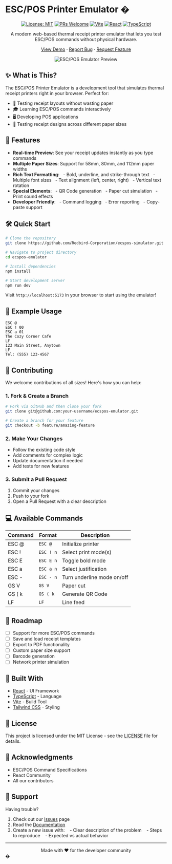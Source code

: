 # ESC/POS Printer Emulator �

<div align="center">

[![License: MIT](https://img.shields.io/badge/License-MIT-yellow.svg)](https://opensource.org/licenses/MIT)
[![PRs Welcome](https://img.shields.io/badge/PRs-welcome-brightgreen.svg)](http://makeapullrequest.com)
[![Vite](https://img.shields.io/badge/Vite-B73BFE?style=flat&logo=vite&logoColor=FFD62E)](https://vitejs.dev/)
[![React](https://img.shields.io/badge/React-20232A?style=flat&logo=react&logoColor=61DAFB)](https://reactjs.org/)
[![TypeScript](https://img.shields.io/badge/TypeScript-007ACC?style=flat&logo=typescript&logoColor=white)](https://www.typescriptlang.org/)

A modern web-based thermal receipt printer emulator that lets you test ESC/POS commands without physical hardware.

[View Demo](your-demo-link) · [Report Bug](issues-link) · [Request Feature](issues-link)

![ESC/POS Emulator Preview](preview.png)

</div>

## ✨ What is This?

The ESC/POS Printer Emulator is a development tool that simulates thermal receipt printers right in your browser. Perfect for:

- 🧪 Testing receipt layouts without wasting paper
- 🎓 Learning ESC/POS commands interactively
- 🖥️ Developing POS applications
- 📱 Testing receipt designs across different paper sizes

## 🚀 Features

- **Real-time Preview**: See your receipt updates instantly as you type commands
- **Multiple Paper Sizes**: Support for 58mm, 80mm, and 112mm paper widths
- **Rich Text Formatting**:
  - Bold, underline, and strike-through text
  - Multiple font sizes
  - Text alignment (left, center, right)
  - Vertical text rotation
- **Special Elements**:
  - QR Code generation
  - Paper cut simulation
  - Print sound effects
- **Developer Friendly**:
  - Command logging
  - Error reporting
  - Copy-paste support

## 🛠️ Quick Start

```bash
# Clone the repository
git clone https://github.com/Redbird-Corporation/ecspos-simulator.git

# Navigate to project directory
cd ecspos-emulator

# Install dependencies
npm install

# Start development server
npm run dev
```

Visit `http://localhost:5173` in your browser to start using the emulator!

## 📝 Example Usage

```
ESC @
ESC ! 00
ESC a 01
The Cozy Corner Cafe
LF
123 Main Street, Anytown
LF
Tel: (555) 123-4567
```

## 🤝 Contributing

We welcome contributions of all sizes! Here's how you can help:

### 1. Fork & Create a Branch

```bash
# Fork via GitHub and then clone your fork
git clone git@github.com:your-username/ecspos-emulator.git

# Create a branch for your feature
git checkout -b feature/amazing-feature
```

### 2. Make Your Changes

- Follow the existing code style
- Add comments for complex logic
- Update documentation if needed
- Add tests for new features

### 3. Submit a Pull Request

1. Commit your changes
2. Push to your fork
3. Open a Pull Request with a clear description

## 💻 Available Commands

| Command | Format | Description |
|---------|---------|-------------|
| ESC @ | `ESC @` | Initialize printer |
| ESC ! | `ESC ! n` | Select print mode(s) |
| ESC E | `ESC E n` | Toggle bold mode |
| ESC a | `ESC a n` | Select justification |
| ESC - | `ESC - n` | Turn underline mode on/off |
| GS V | `GS V` | Paper cut |
| GS ( k | `GS ( k` | Generate QR Code |
| LF | `LF` | Line feed |

## 🎯 Roadmap

- [ ] Support for more ESC/POS commands
- [ ] Save and load receipt templates
- [ ] Export to PDF functionality
- [ ] Custom paper size support
- [ ] Barcode generation
- [ ] Network printer simulation

## 🧰 Built With

- [React](https://reactjs.org/) - UI Framework
- [TypeScript](https://www.typescriptlang.org/) - Language
- [Vite](https://vitejs.dev/) - Build Tool
- [Tailwind CSS](https://tailwindcss.com/) - Styling

## 📄 License

This project is licensed under the MIT License - see the [LICENSE](LICENSE) file for details.

## 🙏 Acknowledgments

- ESC/POS Command Specifications
- React Community
- All our contributors

## 🤔 Support

Having trouble? 

1. Check out our [Issues](https://github.com/Redbird-Corporation/ecspos-emulator/issues) page
2. Read the [Documentation](docs/README.md)
3. Create a new issue with:
   - Clear description of the problem
   - Steps to reproduce
   - Expected vs actual behavior

---

<div align="center">
Made with ❤️ for the developer community
</div>�
